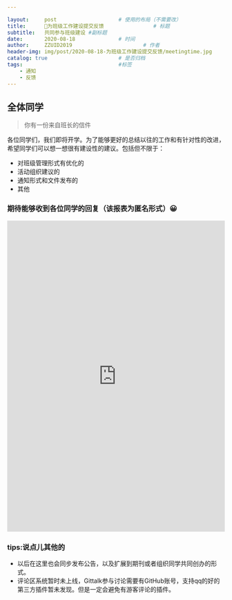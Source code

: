 ```yaml
---

layout:     post   				    # 使用的布局（不需要改）
title:      📢为班级工作建设提交反馈 				# 标题 
subtitle:   共同参与班级建设 #副标题
date:       2020-08-18 				# 时间
author:     ZZUID2019 						# 作者
header-img: img/post/2020-08-18-为班级工作建设提交反馈/meetingtime.jpg 	#这篇文章标题背景图片
catalog: true 						# 是否归档
tags:								#标签
    - 通知
    - 反馈	
---
```


## 全体同学

> 你有一份来自班长的信件

各位同学们，我们即将开学。为了能够更好的总结以往的工作和有针对性的改进，希望同学们可以想一想很有建设性的建议。包括但不限于：

* 对班级管理形式有优化的
* 活动组织建议的
* 通知形式和文件发布的
* 其他

### 期待能够收到各位同学的回复（该报表为匿名形式）😀

<iframe width="640" height= "720" src= "https://forms.office.com/Pages/ResponsePage.aspx?id=DQSIkWdsW0yxEjajBLZtrQAAAAAAAAAAAANAAQ9BOf9URE1KVkg5WUZLOVY4UURWTEVQSko1TlU2Ny4u&embed=true" frameborder= "0" marginwidth= "0" marginheight= "0" style= "border: none; max-width:100%; max-height:100vh" allowfullscreen webkitallowfullscreen mozallowfullscreen msallowfullscreen> </iframe>





### tips:说点儿其他的

* 以后在这里也会同步发布公告，以及扩展到期刊或者组织同学共同创办的形式。
* 评论区系统暂时未上线，Gittalk参与讨论需要有GitHub账号，支持qq的好的第三方插件暂未发现。但是一定会避免有游客评论的插件。
